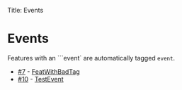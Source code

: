 Title: Events

# Events

Features with an \`\`\`event\` are automatically tagged `event`.

* [#7](https://github.com/X2CommunityCore/X2WOTCCommunityHighlander/issues/7) - [FeatWithBadTag](misc/FeatWithBadTag.md)
* [#10](https://github.com/X2CommunityCore/X2WOTCCommunityHighlander/issues/10) - [TestEvent](misc/TestEvent.md)
